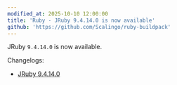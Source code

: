 ```yaml
---
modified_at: 2025-10-10 12:00:00
title: 'Ruby - JRuby 9.4.14.0 is now available'
github: 'https://github.com/Scalingo/ruby-buildpack'
---
```


JRuby `9.4.14.0` is now available.

Changelogs:
- [JRuby 9.4.14.0](https://github.com/jruby/jruby/releases/tag/9.4.14.0)
